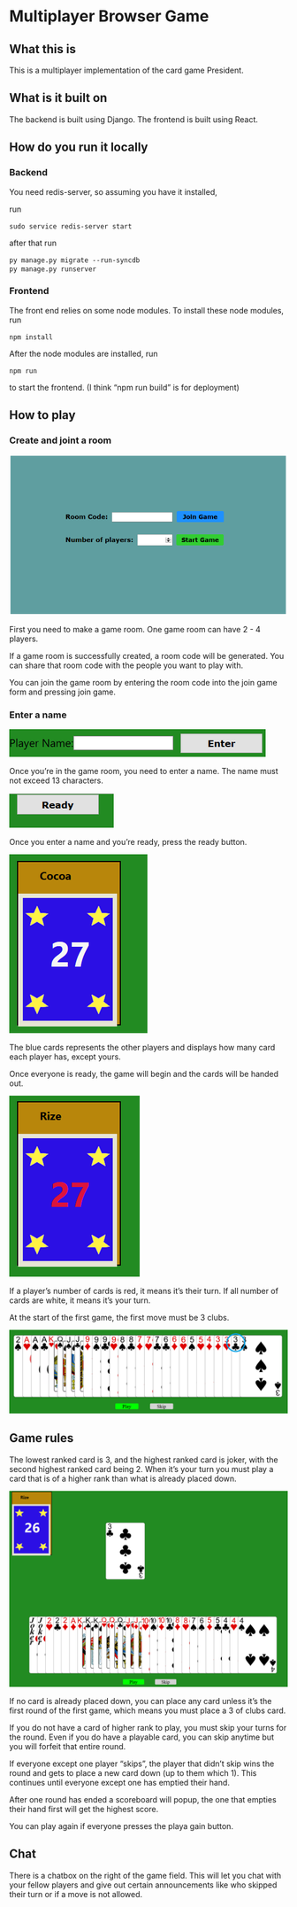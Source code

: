 # Multiplayer Browser Game

## What this is

This is a multiplayer implementation of the card game President.

## What is it built on

The backend is built using Django.
The frontend is built using React.

## How do you run it locally

### Backend

You need redis-server, so assuming you have it installed,

run 
```
sudo service redis-server start
```

after that run

```
py manage.py migrate --run-syncdb
py manage.py runserver
```

### Frontend

The front end relies on some node modules. 
To install these node modules, run 
```
npm install
```
After the node modules are installed, run 
```
npm run
```
to start the frontend.
(I think “npm run build” is for deployment)

## How to play

### Create and joint a room

![](/readme-assets/home-page.png "Home page")

First you need to make a game room.
One game room can have 2 - 4 players.

If a game room is successfully created, a room code will be generated.
You can share that room code with the people you want to play with.

You can join the game room by entering the room code into the join game form and pressing join game.

### Enter a name

![](/readme-assets/player-name.png "Enter a name")

Once you’re in the game room, you need to enter a name. The name must not exceed 13 characters.

![](/readme-assets/ready.png "ready")

Once you enter a name and you’re ready, press the ready button.

![](/readme-assets/other-player.png "Cocoa")

The blue cards represents the other players and displays how many card each player has, except yours.

Once everyone is ready, the game will begin and the cards will be handed out.

![](/readme-assets/rize-turn.png "Rize")

If a player’s number of cards is red, it means it’s their turn. If all number of cards are white, it means it’s your turn.

At the start of the first game, the first move must be 3 clubs.

![](/readme-assets/start-card.png "c3")

## Game rules

The lowest ranked card is 3, and the highest ranked card is joker, with the second highest ranked card being 2.
When it’s your turn you must play a card that is of a higher rank than what is already placed down.

![](/readme-assets/gameplay1.png "any card Cocoa has can be placed because they're all greater than 3")

If no card is already placed down, you can place any card unless it’s the first round of the first game, which means you must place a 3 of clubs card.

If you do not have a card of higher rank to play, you must skip your turns for the round. 
Even if you do have a playable card, you can skip anytime but you will forfeit that entire round.

If everyone except one player “skips”, the player that didn’t skip wins the round and gets to place a new card down (up to them which 1). This continues until everyone except one has emptied their hand.

After one round has ended a scoreboard will popup, the one that empties their hand first will get the highest score.

You can play again if everyone presses the playa gain button.

## Chat

There is a chatbox on the right of the game field.
This will let you chat with your fellow players and give out certain announcements like who skipped their turn or if a move is not allowed.
